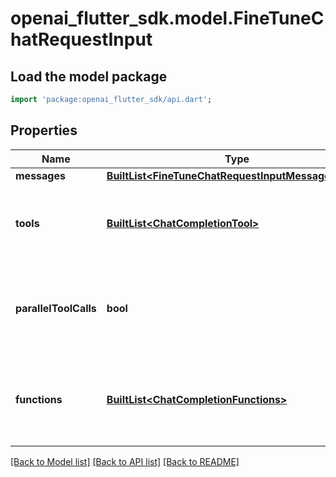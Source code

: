 # openai_flutter_sdk.model.FineTuneChatRequestInput

## Load the model package
```dart
import 'package:openai_flutter_sdk/api.dart';
```

## Properties
Name | Type | Description | Notes
------------ | ------------- | ------------- | -------------
**messages** | [**BuiltList&lt;FineTuneChatRequestInputMessagesInner&gt;**](FineTuneChatRequestInputMessagesInner.md) |  | [optional] 
**tools** | [**BuiltList&lt;ChatCompletionTool&gt;**](ChatCompletionTool.md) | A list of tools the model may generate JSON inputs for. | [optional] 
**parallelToolCalls** | **bool** | Whether to enable [parallel function calling](/docs/guides/function-calling#configuring-parallel-function-calling) during tool use. | [optional] [default to true]
**functions** | [**BuiltList&lt;ChatCompletionFunctions&gt;**](ChatCompletionFunctions.md) | A list of functions the model may generate JSON inputs for. | [optional] 

[[Back to Model list]](../README.md#documentation-for-models) [[Back to API list]](../README.md#documentation-for-api-endpoints) [[Back to README]](../README.md)


